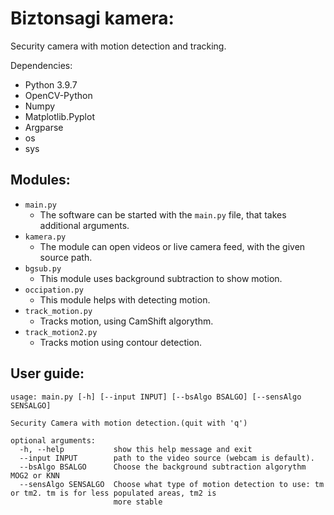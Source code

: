 # Biztonsagi kamera:

Security camera with motion detection and tracking.  

Dependencies:
  - Python 3.9.7
  - OpenCV-Python
  - Numpy
  - Matplotlib.Pyplot
  - Argparse
  - os
  - sys
  
## Modules:
  
  - `main.py`
      - The software can be started with the `main.py` file, that takes additional arguments.  
  - `kamera.py`
      - The module can open videos or live camera feed, with the given source path.
  - `bgsub.py`
      - This module uses background subtraction to show motion.
  - `occipation.py`
      - This module helps with detecting motion.
  - `track_motion.py`
      - Tracks motion, using CamShift algorythm.
  - `track_motion2.py`
      - Tracks motion using contour detection.

## User guide:

```
usage: main.py [-h] [--input INPUT] [--bsAlgo BSALGO] [--sensAlgo SENSALGO]

Security Camera with motion detection.(quit with 'q')

optional arguments:
  -h, --help           show this help message and exit
  --input INPUT        path to the video source (webcam is default).
  --bsAlgo BSALGO      Choose the background subtraction algorythm MOG2 or KNN
  --sensAlgo SENSALGO  Choose what type of motion detection to use: tm or tm2. tm is for less populated areas, tm2 is
                       more stable

```
